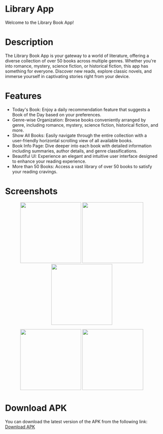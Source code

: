# Library App

Welcome to the Library Book App!

# Description
The Library Book App is your gateway to a world of literature, offering a diverse collection of over 50 books across multiple genres. Whether you're into romance, mystery, science fiction, or historical fiction, this app has something for everyone. Discover new reads, explore classic novels, and immerse yourself in captivating stories right from your device.

# Features

- Today's Book: Enjoy a daily recommendation feature that suggests a Book of the Day based on your preferences.
- Genre-wise Organization: Browse books conveniently arranged by genre, including romance, mystery, science fiction, historical fiction, and more.
- Show All Books: Easily navigate through the entire collection with a user-friendly horizontal scrolling view of all available books.
- Book Info Page: Dive deeper into each book with detailed information including summaries, author details, and genre classifications.
- Beautiful UI: Experience an elegant and intuitive user interface designed to enhance your reading experience.
- More than 50 Books: Access a vast library of over 50 books to satisfy your reading cravings.

# Screenshots
<p align="center">
  <img src="https://drive.google.com/uc?export=view&id=1UaI1liQl9jbqSnius35Zrdz-oM3z6jqW" width="200" />
  <img src="https://drive.google.com/uc?export=view&id=1UsUSzFlCjdUWAcKNYwRC6zQHUo9CQV1j" width="200" />
  <img src="https://drive.google.com/uc?export=view&id=1UvWd7lp5S9snwZNvpZN3oRyt_kSBchdu" width="200" />
</p>
<p align="center">
  <img src="https://drive.google.com/uc?export=view&id=1UzOR3QwYOLcjnhqITNSU-5E8Ka16b3zc" width="200" />
  <img src="https://drive.google.com/uc?export=view&id=1V-x7oTf4F9zYicOEg4OKt5CM-AC5KtUl" width="200" />
</p>

# Download APK
You can download the latest version of the APK from the following link:
[Download APK](https://drive.google.com/file/d/1V3IY7vAbSJFaQa-_pO2pKFo3DclSROJ8/view?usp=drivesdk)
